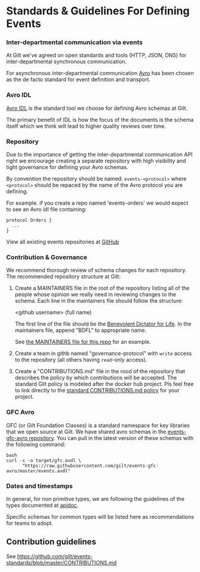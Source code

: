 Standards & Guidelines For Defining Events
==========================================

### Inter-departmental communication via events

At Gilt we've agreed on open standards and tools (HTTP, JSON, DNS) for inter-departmental synchronous communication.

For asynchronous inter-departmental communication [Avro](http://avro.apache.org/docs/current/) has been chosen as the de facto
standard for event definition and transport.

### Avro IDL

[Avro IDL](http://avro.apache.org/docs/current/idl.html) is the
standard tool we choose for defining Avro schemas at Gilt.

The primary benefit of IDL is how the focus of the documents is the
schema itself which we think will lead to higher quality reviews over
time.

### Repository

Due to the importance of getting the inter-departmental communication
API right we encourage creating a separate repository with high
visibility and tight governance for defining your Avro schemas.

By convention the repository should be named: `events-<protocol>` where
`<protocol>` should be repaced by the name of the Avro protocol you are
defining.

For example. if you create a repo named 'events-orders' we would
expect to see an Avro idl file containing:

    protocol Orders {
      ...
    }

View all existing events repositories at
[GitHub](https://github.com/gilt?query=events)

### Contribution & Governance

We recommend thorough review of schema changes for each repository. The recommended repository structure at Gilt:

  1. Create a MAINTAINERS file in the root of the repository listing all of the people whose opinion we really need in reviewing changes to the schema. Each line in the maintainers file should follow the structure:
  
      &lt;github username&gt; (full name)
      
      The first line of the file should be the [Benevolent Dictator for Life](https://en.wikipedia.org/wiki/Benevolent_dictator_for_life). In the maintainers file, append "BDFL" to appropriate name.
      
      See [the MAINTAINERS file for this repo](https://github.com/gilt/events-standards/blob/master/MAINTAINERS) for an example.

  2. Create a team in githb named "governance-protocol" with `write` access
to the repository (all others having `read`-only access).

  3. Create a "CONTRIBUTIONS.md" file in the rood of the repository that describes the policy by which contributions will be accepted. The standard Gilt policy is modeled after the docker hub project. Pls feel free to link directly to the [standard CONTRIBUTIONS.md policy](https://github.com/gilt/events-standards/blob/master/CONTRIBUTIONS.md) for your project.

### GFC Avro

GFC (or Gilt Foundation Classes) is a standard namespace for key libraries that we open source at Gilt. We have shared avro schemas in the [events-gfc-avro
repository](https://github.com/gilt/events-gfc-avro). You can pull in the
latest version of these schemas with the following command:

    bash
    curl -s -o target/gfc.avdl \
          "https://raw.githubusercontent.com/gilt/events-gfc-avro/master/events.avdl"

### Dates and timestamps

In general, for non primitive types, we are following the guidelines of the types documented at [apidoc](http://www.apidoc.me/doc/types).

Specific schemas for common types will be listed here as recommendations for teams to adopt.


## Contribution guidelines

See https://github.com/gilt/events-standards/blob/master/CONTRIBUTIONS.md
